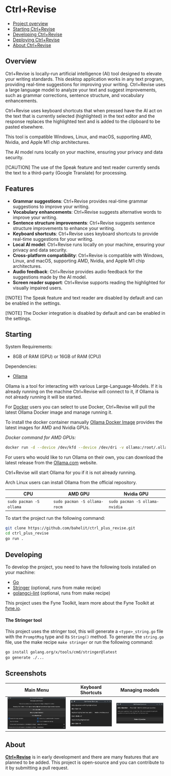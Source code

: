 # Ctrl+Revise

- [Project overview](#project-overview)
- [Starting Ctrl+Revise](#starting-ctrlrevise)
- [Developing Ctrl+Revise](#developing-ctrlrevise)
- [Deploying Ctrl+Revise](#deploying-ctrlrevise)
- [About Ctrl+Revise](#about-ctrlrevise)


## Overview

Ctrl+Revise is locally-run artificial intelligence (AI) tool designed to elevate your writing standards. This desktop application works in any text program, providing real-time suggestions for improving your writing. Ctrl+Revise uses a large language model to analyze your text and suggest improvements, such as grammar corrections, sentence structure, and vocabulary enhancements.


Ctrl+Revise uses keyboard shortcuts that when pressed have the AI act on the text that is currently selected (highlighted) in the text editor and the response replaces the highlighted text and is added to the clipboard to be pasted elsewhere.

This tool is compatible Windows, Linux, and macOS, supporting AMD, Nvidia, and Apple M1 chip architectures.

The AI model runs locally on your machine, ensuring your privacy and data security.

[!CAUTION] The use of the Speak feature and text reader currently sends the text to a third-party (Google Translate) for processing.


## Features

- **Grammar suggestions**: Ctrl+Revise provides real-time grammar suggestions to improve your writing.
- **Vocabulary enhancements**: Ctrl+Revise suggests alternative words to improve your writing.
- **Sentence structure improvements**: Ctrl+Revise suggests sentence structure improvements to enhance your writing.
- **Keyboard shortcuts**: Ctrl+Revise uses keyboard shortcuts to provide real-time suggestions for your writing.
- **Local AI model**: Ctrl+Revise runs locally on your machine, ensuring your privacy and data security.
- **Cross-platform compatibility**: Ctrl+Revise is compatible with Windows, Linux, and macOS, supporting AMD, Nvidia, and Apple M1 chip architectures.
- **Audio feedback**: Ctrl+Revise provides audio feedback for the suggestions made by the AI model.
- **Screen reader support**: Ctrl+Revise supports reading the highlighted for visually impaired users.

[!NOTE] The Speak feature and text reader are disabled by default and can be enabled in the settings.

[!NOTE] The Docker integration is disabled by default and can be enabled in the settings.

## Starting

System Requirements:

- 8GB of RAM (GPU) or 16GB of RAM (CPU)

Dependencies:

- [Ollama](https://ollama.com/)

Ollama is a tool for interacting with various Large-Language-Models. If it is already running on the machine Ctrl+Revise will connect to it, if Ollama is not already running it will be started.

For [Docker](https://docker.com) users you can select to use Docker, Ctrl+Revise will pull the latest Ollama Docker image and manage running it.

To install the docker container manually [Ollama Docker Image](https://hub.docker.com/r/ollama/ollama) provides the latest images for AMD and Nvidia GPUs.

_Docker command for AMD GPUs:_
```bash
docker run -d --device /dev/kfd --device /dev/dri -v ollama:/root/.ollama -p 11434:11434 --name ollama --restart=always ollama/ollama:rocm
```

For users who would like to run Ollama on their own, you can download the latest release from the [Ollama.com](https://ollama.com/download) website. 

Ctrl+Revise will start Ollama for you if it is not already running.

Arch Linux users can install Ollama from the official repository.

| CPU                     | AMD GPU                      | Nvidia GPU                     |
|-------------------------|------------------------------|--------------------------------|
| `sudo pacman -S ollama` | `sudo pacman -S ollama-rocm` | `sudo pacman -S ollama-nvidia` |



To start the project run the following command:
```bash
git clone https://github.com/bahelit/ctrl_plus_revise.git
cd ctrl_plus_revise
go run .
```

## Developing

To develop the project, you need to have the following tools installed on your machine:
- [Go](https://golang.org/dl/)
- [Stringer](https://pkg.go.dev/golang.org/x/tools/cmd/stringer) (optional, runs from make recipe)
- [golangci-lint](https://golangci-lint.run/) (optional, runs from make recipe)

This project uses the Fyne Toolkit, learn more about the Fyne Toolkit at [fyne.io](https://fyne.io/).

#### The Stringer tool
This project uses the stringer tool, this will generate a `<type>_string.go` file with the `PromptMsg` type and its `String()` method. To generate the `string.go` file, use the make recipe `make stringer` or run the following command:
```bash
go install golang.org/x/tools/cmd/stringer@latest
go generate ./...
```

## Screenshots

|                   Main Menu                   |                      Keyboard Shortcuts                       |                     Managing models                     |
|:---------------------------------------------:|:-------------------------------------------------------------:|:-------------------------------------------------------:|
| ![Main Menu](images/Screenshot_Main_Menu.png) | ![Shortcuts Window](images/Screenshot_Keyboard_Shortcuts.png) | ![Shortcuts Window](images/Screenshot_Ask_Question.png) |

## About

[**Ctrl+Revise**](https://ctrlplusrevise.com) is in early development and there are many features that are planned to be added. This project is open-source and you can contribute to it by submitting a pull request.
